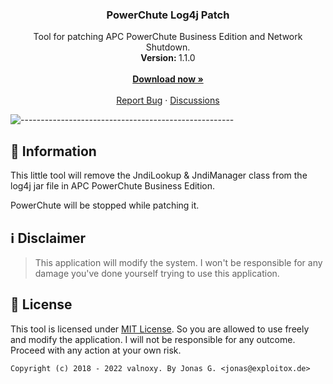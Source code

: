 <h3 align="center">PowerChute Log4j Patch</h3>
<p align="center">
    Tool for patching APC PowerChute Business Edition and Network Shutdown.
    <br />
    <strong>Version: </strong>1.1.0
    <br />
    <br />
   <a href="https://github.com/valnoxy/PowerChute-Log4j-Patch/releases"><strong>Download now »</strong></a>
    <br />
    <br />
    <a href="https://github.com/valnoxy/PowerChute-Log4j-Patch/issues">Report Bug</a>
    ·
    <a href="https://github.com/valnoxy/PowerChute-Log4j-Patch/discussions/">Discussions</a>
  </p>
</p>

![-----------------------------------------------------](https://dl.exploitox.de/t440p-oc/rainbow.png)

## 🔔 Information
This little tool will remove the JndiLookup & JndiManager class from the log4j jar file in APC PowerChute Business Edition.

PowerChute will be stopped while patching it.

## ℹ️ Disclaimer
> This application will modify the system. I won't be responsible for any damage you've done yourself trying to use this application.

## 🧾 License
This tool is licensed under [MIT License](https://github.com/valnoxy/PowerChute-Log4j-Patch/blob/main/LICENSE). So you are allowed to use freely and modify the application. I will not be responsible for any outcome. Proceed with any action at your own risk.

```Copyright (c) 2018 - 2022 valnoxy. By Jonas G. <jonas@exploitox.de> ```
